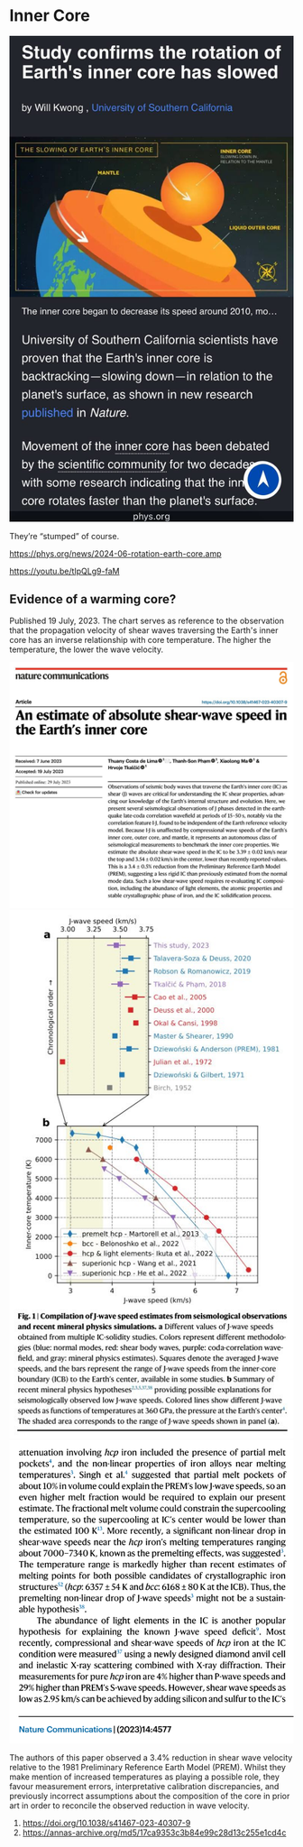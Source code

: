 # Inner Core

![](img/inner-core.jpg)

They’re “stumped” of course. 

https://phys.org/news/2024-06-rotation-earth-core.amp

https://youtu.be/tIpQLg9-faM

## Evidence of a warming core?

Published 19 July, 2023. The chart serves as reference to the observation that the propagation velocity of shear waves traversing the Earth's inner core has an inverse relationship with core temperature. The higher the temperature, the lower the wave velocity.

![](img/warming-core0.jpeg)
![](img/warming-core.jpg)
![](img/warming-core2.png)

The authors of this paper observed a 3.4% reduction in shear wave velocity relative to the 1981 Preliminary Reference Earth Model (PREM). Whilst they make mention of increased temperatures as playing a possible role, they favour measurement errors, interpretative calibration discrepancies, and previously incorrect assumptions about the composition of the core in prior art in order to reconcile the observed reduction in wave velocity.

1. https://doi.org/10.1038/s41467-023-40307-9
2. https://annas-archive.org/md5/17ca9353c3b84e99c28d13c255e1cd4c
